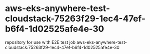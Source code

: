 # aws-eks-anywhere-test-cloudstack-75263f29-1ec4-47ef-b6f4-1d02525afe4e-30
repository for use with E2E test job aws-eks-anywhere-test-cloudstack:75263f29-1ec4-47ef-b6f4-1d02525afe4e-30
